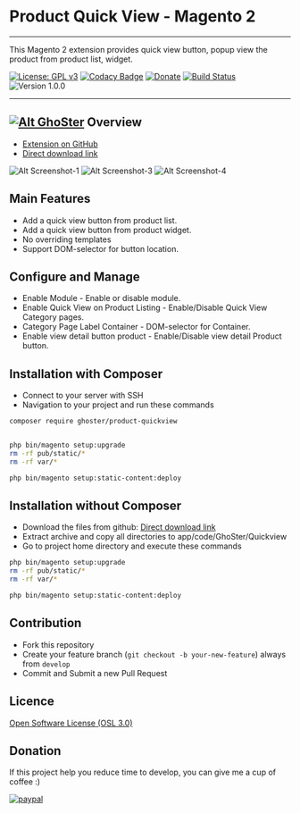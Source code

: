 # Product Quick View - Magento 2
---

This Magento 2 extension provides quick view button, popup view the product from product list, widget.

[![License: GPL v3](https://img.shields.io/badge/License-GPL%20v3-blue.svg)](https://www.gnu.org/licenses/gpl-3.0)
[![Codacy Badge](https://api.codacy.com/project/badge/Grade/a0c2c8faab694998abc3c90ad3e7cc98)](https://www.codacy.com/manual/GhoSterInc/ProductQuickView?utm_source=github.com&amp;utm_medium=referral&amp;utm_content=tuyennn/ProductQuickView&amp;utm_campaign=Badge_Grade)
[![Donate](https://img.shields.io/badge/Donate-PayPal-green.svg)](https://www.paypal.me/thinghost)
[![Build Status](https://travis-ci.org/tuyennn/ProductQuickView.svg?branch=master)](https://travis-ci.org/tuyennn/ProductQuickView)
![Version 1.0.0](https://img.shields.io/badge/Version-1.0.0-green.svg)

---
## [![Alt GhoSter](http://thinghost.info/wp-content/uploads/2015/12/ghoster.png "thinghost.info")](http://thinghost.info) Overview

- [Extension on GitHub](https://github.com/tuyennn/ProductQuickView)
- [Direct download link](https://github.com/tuyennn/ProductQuickView/tarball/master)


![Alt Screenshot-1](http://thinghost.info/wp-content/uploads/2015/12/Selection_120-1024x654.jpg "thinghost.info")
![Alt Screenshot-3](http://thinghost.info/wp-content/uploads/2015/12/Selection_122-1024x724.jpg "thinghost.info")
![Alt Screenshot-4](https://thinghost.info/wp-content/uploads/2015/12/Selection_123-1024x520.jpg "thinghost.info")

## Main Features

* Add a quick view button from product list.
* Add a quick view button from product widget.
* No overriding templates
* Support DOM-selector for button location.

## Configure and Manage

* Enable Module - Enable or disable module.
* Enable Quick View on Product Listing - Enable/Disable Quick View Category pages.
* Category Page Label Container - DOM-selector for Container.
* Enable view detail button product - Enable/Disable view detail Product button.

## Installation with Composer

* Connect to your server with SSH
* Navigation to your project and run these commands
 
```bash
composer require ghoster/product-quickview


php bin/magento setup:upgrade
rm -rf pub/static/* 
rm -rf var/*

php bin/magento setup:static-content:deploy
```

## Installation without Composer

* Download the files from github: [Direct download link](https://github.com/tuyennn/ProductQuickView/tarball/master)
* Extract archive and copy all directories to app/code/GhoSter/Quickview
* Go to project home directory and execute these commands

```bash
php bin/magento setup:upgrade
rm -rf pub/static/* 
rm -rf var/*

php bin/magento setup:static-content:deploy
```

## Contribution

* Fork this repository
* Create your feature branch (`git checkout -b your-new-feature`) always from `develop`
* Commit and Submit a new Pull Request

## Licence

[Open Software License (OSL 3.0)](http://opensource.org/licenses/osl-3.0.php)


## Donation

If this project help you reduce time to develop, you can give me a cup of coffee :) 

[![paypal](https://www.paypalobjects.com/en_US/i/btn/btn_donateCC_LG.gif)](https://www.paypal.me/thinghost)
